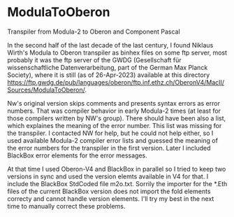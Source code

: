 # ModulaToOberon
Transpiler from Modula-2 to Oberon and Component Pascal

In the second half of the last decade of the last century, I found Niklaus Wirth's Modula to Oberon transpiler as binhex files on some ftp server, most probably it was the ftp server of the GWDG (Gesellschaft für wissenschaftliche Datenverarbeitung, part of the German Max Planck Society), where it is still (as of 26-Apr-2023) available at this directory https://ftp.gwdg.de/pub/languages/oberon/ftp.inf.ethz.ch/OberonV4/MacII/Sources/ModulaToOberon/.

Nw's original version skips comments and presents syntax errors as error numbers. That was compiler behavior in early Modula-2 times (at least for those compilers written by NW's group). There should have been also a list, which explaines the meaning of the error number. This list was missing for the transpiler. I contacted  NW for help, but he could not help either, so I used available Modula-2 compiler error lists and  guessed the meaning of the error numbers for the transpiler in the first version. Later I included BlackBox error elements for the error messages.

 At that time I used Oberon-V4 and BlackBox in parallel so I tried to keep two versions in sync and used the version elemts available in V4 for that. I include the BlackBox StdCoded file m2o.txt. Sorrily the importer for the *.Eth files of the current BlackBox version does not import the fold elements correcty and cannot handle version elements. I'll try my best in the next time to manually correct these problems.
